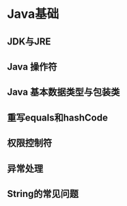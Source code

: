 # Java基础

## JDK与JRE

## Java 操作符

## Java 基本数据类型与包装类

## 重写equals和hashCode

## 权限控制符

## 异常处理

## String的常见问题

